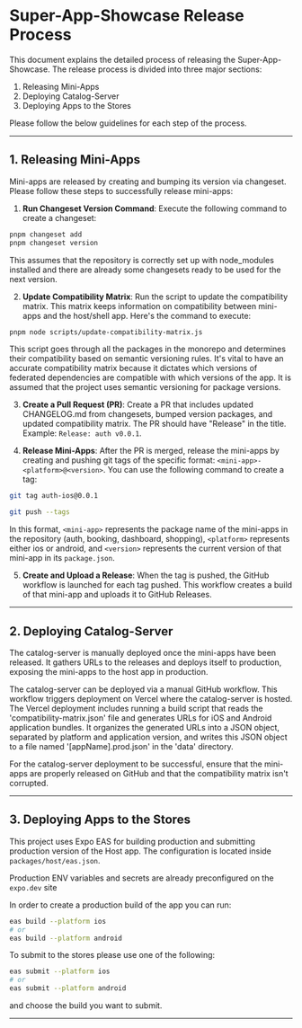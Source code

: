 # Super-App-Showcase Release Process

This document explains the detailed process of releasing the Super-App-Showcase. The release process is divided into three major sections:

1. Releasing Mini-Apps
2. Deploying Catalog-Server
3. Deploying Apps to the Stores

Please follow the below guidelines for each step of the process.

---

## 1. Releasing Mini-Apps

Mini-apps are released by creating and bumping its version via changeset. Please follow these steps to successfully release mini-apps:

1. **Run Changeset Version Command**: Execute the following command to create a changeset:

```bash
pnpm changeset add
pnpm changeset version
```

This assumes that the repository is correctly set up with node_modules installed and there are already some changesets ready to be used for the next version.

2. **Update Compatibility Matrix**: Run the script to update the compatibility matrix. This matrix keeps information on compatibility between mini-apps and the host/shell app. Here's the command to execute:

```bash
pnpm node scripts/update-compatibility-matrix.js
```

This script goes through all the packages in the monorepo and determines their compatibility based on semantic versioning rules. It's vital to have an accurate compatibility matrix because it dictates which versions of federated dependencies are compatible with which versions of the app. It is assumed that the project uses semantic versioning for package versions.

3. **Create a Pull Request (PR)**: Create a PR that includes updated CHANGELOG.md from changesets, bumped version packages, and updated compatibility matrix. The PR should have "Release" in the title. Example: `Release: auth v0.0.1`.

4. **Release Mini-Apps**: After the PR is merged, release the mini-apps by creating and pushing git tags of the specific format: `<mini-app>-<platform>@<version>`. You can use the following command to create a tag:

```bash
git tag auth-ios@0.0.1

git push --tags
```

In this format, `<mini-app>` represents the package name of the mini-apps in the repository (auth, booking, dashboard, shopping), `<platform>` represents either ios or android, and `<version>` represents the current version of that mini-app in its `package.json`.

5. **Create and Upload a Release**: When the tag is pushed, the GitHub workflow is launched for each tag pushed. This workflow creates a build of that mini-app and uploads it to GitHub Releases.

---

## 2. Deploying Catalog-Server

The catalog-server is manually deployed once the mini-apps have been released. It gathers URLs to the releases and deploys itself to production, exposing the mini-apps to the host app in production.

The catalog-server can be deployed via a manual GitHub workflow. This workflow triggers deployment on Vercel where the catalog-server is hosted. The Vercel deployment includes running a build script that reads the 'compatibility-matrix.json' file and generates URLs for iOS and Android application bundles. It organizes the generated URLs into a JSON object, separated by platform and application version, and writes this JSON object to a file named '[appName].prod.json' in the 'data' directory.

For the catalog-server deployment to be successful, ensure that the mini-apps are properly released on GitHub and that the compatibility matrix isn't corrupted.

---

## 3. Deploying Apps to the Stores

This project uses Expo EAS for building production and submitting production version of the Host app.
The configuration is located inside `packages/host/eas.json`.

Production ENV variables and secrets are already preconfigured on the `expo.dev` site

In order to create a production build of the app you can run:

```sh
eas build --platform ios
# or
eas build --platform android
```

To submit to the stores please use one of the following:

```sh
eas submit --platform ios
# or
eas submit --platform android
```

and choose the build you want to submit.

---
